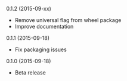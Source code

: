 0.1.2 (2015-09-xx)

- Remove universal flag from wheel package
- Improve documentation

0.1.1 (2015-09-18)

- Fix packaging issues

0.1.0 (2015-09-18)

- Beta release
